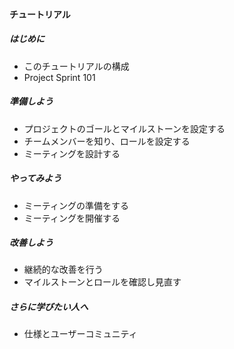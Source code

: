 <!-- イメージ

- はじめに で、チュートリアル自体の構成と、PJSの概要、関連する情報源など、基礎情報をinput。
- 導入 で、最初のセットアップの仕方を説明
- 実践 で、プロセスを走り始めてみる。
- 改善 で、プロセスをうけての実践と最適化について語る

といった感じ。

ソースの中心はCODEのベーシックとプラグイン。アドバンスは基本的に入れていない。Tipsは、実践ログから作る内容になる。

-->

#### チュートリアル

##### はじめに
  - このチュートリアルの構成
  - Project Sprint 101

##### 準備しよう
- プロジェクトのゴールとマイルストーンを設定する
- チームメンバーを知り、ロールを設定する
- ミーティングを設計する

##### やってみよう
- ミーティングの準備をする
- ミーティングを開催する

##### 改善しよう
- 継続的な改善を行う
- マイルストーンとロールを確認し見直す

##### さらに学びたい人へ
- 仕様とユーザーコミュニティ
